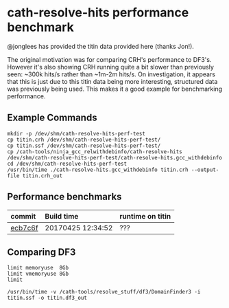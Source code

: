 # cath-resolve-hits performance benchmark

@jonglees has provided the titin data provided here (thanks Jon!).

The original motivation was for comparing CRH's performance to DF3's. However it's also showing CRH running quite a bit slower than previously seen: ~300k hits/s rather than ~1m-2m hits/s. On investigation, it appears that this is just due to this titin data being more interesting, structured data was previously being used. This makes it a good example for benchmarking performance.

## Example Commands

~~~
mkdir -p /dev/shm/cath-resolve-hits-perf-test
cp titin.crh /dev/shm/cath-resolve-hits-perf-test/
cp titin.ssf /dev/shm/cath-resolve-hits-perf-test/
cp /cath-tools/ninja_gcc_relwithdebinfo/cath-resolve-hits   /dev/shm/cath-resolve-hits-perf-test/cath-resolve-hits.gcc_withdebinfo
cd /dev/shm/cath-resolve-hits-perf-test
/usr/bin/time ./cath-resolve-hits.gcc_withdebinfo titin.crh --output-file titin.crh_out
~~~

## Performance benchmarks


| commit        | Build time           | runtime on titin
|:--|:--|:--|
| [ecb7c6f](https://github.com/UCLOrengoGroup/cath-tools/commit/ecb7c6f6fc9eceb3207db62495a80268307a8048) | 20170425 12:34:52 | ???

## Comparing DF3

~~~
limit memoryuse  8Gb
limit vmemoryuse 8Gb
limit

/usr/bin/time -v /cath-tools/resolve_stuff/df3/DomainFinder3 -i titin.ssf -o titin.df3_out
~~~

